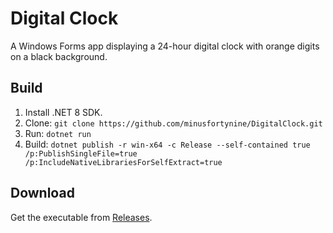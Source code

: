 # Digital Clock
A Windows Forms app displaying a 24-hour digital clock with orange digits on a black background.

## Build
1. Install .NET 8 SDK.
2. Clone: `git clone https://github.com/minusfortynine/DigitalClock.git`
3. Run: `dotnet run`
4. Build: `dotnet publish -r win-x64 -c Release --self-contained true /p:PublishSingleFile=true /p:IncludeNativeLibrariesForSelfExtract=true`

## Download
Get the executable from [Releases](https://github.com/minusfortynine/DigitalClock/releases).